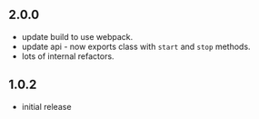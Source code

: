 
## 2.0.0

* update build to use webpack.
* update api - now exports class with `start` and `stop` methods.
* lots of internal refactors.

## 1.0.2

* initial release
